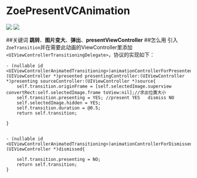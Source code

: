 # ZoePresentVCAnimation


![](https://img.shields.io/badge/Title-ZoePresentVCAnimation-7f62b4.svg)
![](https://img.shields.io/badge/Author-Zoe-ff62b4.svg)

##关键词
**跳转**、**图片变大**、**弹出**、**presentViewController**
##怎么用
引入`ZoeTransition`并在需要此动画的ViewController里添加`<UIViewControllerTransitioningDelegate>`，协议的实现如下：
```
- (nullable id <UIViewControllerAnimatedTransitioning>)animationControllerForPresentedController:(UIViewController *)presented presentingController:(UIViewController *)presenting sourceController:(UIViewController *)source{
    self.transition.originFrame = [self.selectedImage.superview convertRect:self.selectedImage.frame toView:nil];//求出位置大小
    self.transition.presenting = YES; //present YES   dismiss NO
    self.selectedImage.hidden = YES;
    self.transition.duration = @0.5;
    return self.transition;
    
}


- (nullable id <UIViewControllerAnimatedTransitioning>)animationControllerForDismissedController:(UIViewController *)dismissed{
    
    self.transition.presenting = NO;
    return self.transition;
}
```
